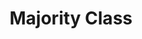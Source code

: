 ---
title: "Majority Class"

categories: ['']

tags: ['Majority', 'Class']

arabic: ['طبقة اﻷغلبية', 'فئة اﻷغلبية']

publishers: ['معجم مصطلحات التعلم الآلي والتعلم العميق وعلم البيانات']

types: "word"

slug: ""
---